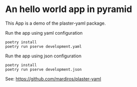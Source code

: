 # An hello world app in pyramid

This App is a demo of the plaster-yaml package.


Run the app using yaml configuration


```
poetry install
poetry run pserve development.yaml
```


Run the app using json configuration

```
poetry install
poetry run pserve development.json
```


See: https://github.com/mardiros/plaster-yaml
